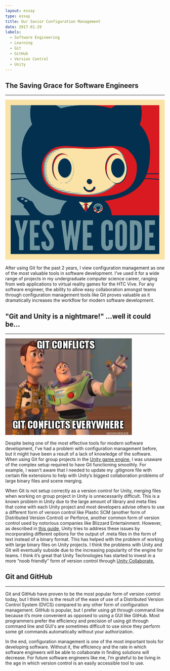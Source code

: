 ```yaml
---
layout: essay
type: essay
title: Our Savior Configuration Management
date: 2017-01-29
labels:
  - Software Engineering
  - Learning
  - Git
  - GitHub
  - Version Control
  - Unity
---
```

## The Saving Grace for Software Engineers
---
<img class="ui centered medium image" src="../images/github.jpg">


After using Git for the past 2 years, I view configuration management as one of the most valuable tools in software development. I’ve used it for a wide range of projects in my undergraduate computer science career, ranging from web applications to virtual reality games for the HTC Vive. For any software engineer, the ability to allow easy collaboration amongst teams through configuration management tools like Git proves valuable as it dramatically increases the workflow for modern software development. 

## "Git and Unity is a nightmare!" ...well it could be...
---
<img class="ui centered medium image" src="../images/gitmeme.jpg">


Despite being one of the most effective tools for modern software development, I’ve had a problem with configuration management before, but it might have been a result of a lack of knowledge of the software. When using Git for group projects in the [Unity game engine](https://unity3d.com/), I was unaware of the complex setup required to have Git functioning smoothly. For example, I wasn't aware that I needed to update my .gitignore file with certain file extensions to help with Unity’s biggest collaboration problems of large binary files and scene merging.

When Git is not setup correctly as a version control for Unity, merging files when working on group project in Unity is unnecessarily difficult. This is a known problem in Unity due to the large amount of library and meta files that come with each Unity project and most developers advise others to use a different form of version control like Plastic SCM (another form of Distributed Version Control) or Perforce, another common form of version control used by notorious companies like Blizzard Entertainment. However, as described in [this guide](http://www.gamasutra.com/blogs/TimPettersen/20161206/286981/The_complete_guide_to_Unity__Git.php#Unity_settings_Git), Unity tries to address these issues by incorporating different options for the output of .meta files in the form of text instead of a binary format. This has helped with the problem of working with large binary files on Unity projects. I think the problems with Unity and Git will eventually subside due to the increasing popularity of the engine for teams. I think it’s great that Unity Technologies has started to invest in a more “noob friendly” form of version control through [Unity Collaborate.](https://unity3d.com/services/collaborate)

## Git and GitHub
---
Git and GitHub have proven to be the most popular form of version control today, but I think this is the result of the ease of use of a Distributed Version Control System (DVCS) compared to any other form of configuration management. GitHub is popular, but I prefer using git through command line because it’s more convenient as opposed to using a GUI like GitHub. Most programmers prefer the efficiency and precision of using git through command line and GUI's are sometimes difficult to use since they perform some git commands automatically without your authorization. 

In the end, configuration management is one of the most important tools for developing software. Without it, the efficiency and the rate in which software engineers will be able to collaborate in finding solutions will decrease. For future software engineers like me, I’m grateful to be living in the age in which version control is an easily accessible tool to use.
